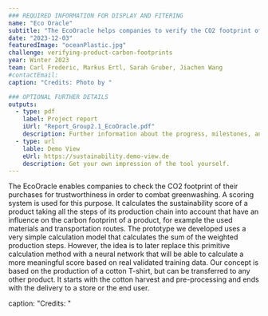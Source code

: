 ```yaml
---
### REQUIRED INFORMATION FOR DISPLAY AND FITERING
name: "Eco Oracle"
subtitle: "The EcoOracle helps companies to verify the CO2 footprint of their purchases to fight greenwashing."
date: "2023-12-03"
featuredImage: "oceanPlastic.jpg"
challenge: verifying-product-carbon-footprints
year: Winter 2023
team: Carl Frederic, Markus Ertl, Sarah Gruber, Jiachen Wang
#contactEmail:
caption: "Credits: Photo by "

### OPTIONAL FURTHER DETAILS
outputs:
  - type: pdf
    label: Project report
    iUrl: "Report_Group2.1_EcoOracle.pdf"
    description: Further information about the progress, milestones, and roadblocks.
  - type: url
    lable: Demo View
    eUrl: https://sustainability.demo-view.de
    description: Get your own impression of the tool yourself.
---
```


The EcoOracle enables companies to check the CO2 footprint of their purchases for trustworthiness in order to combat greenwashing. A scoring system is used for this purpose. It calculates the sustainability score of a product taking all the steps of its production chain into account that have an influence on the carbon footprint of a product, for example the used materials and transportation routes. The prototype we developed uses a very simple calculation model that calculates the sum of the weighted production steps. However, the idea is to later replace this primitive calculation method with a neural network that will be able to calculate a more meaningful score based on real validated training data.
Our concept is based on the production of a cotton T-shirt, but can be transferred to any other product. It starts with the cotton harvest and pre-processing and ends with the delivery to a store or the end user.

caption: "Credits: "
